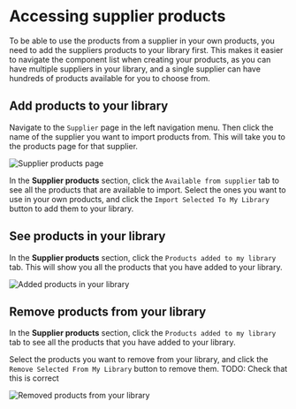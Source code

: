 # Accessing supplier products

To be able to use the products from a supplier in your own products, you need to add the suppliers products to your library first. This makes it easier to navigate the component list when creating your products, as you can have multiple suppliers in your library, and a single supplier can have hundreds of products available for you to choose from.

## Add products to your library

Navigate to the `Supplier` page in the left navigation menu. Then click the name of the supplier you want to import products from. This will take you to the products page for that supplier.

![Supplier products page](/images/placeholder.png)

In the **Supplier products** section, click the `Available from supplier` tab to see all the products that are available to import. Select the ones you want to use in your own products, and click the `Import Selected To My Library` button to add them to your library.

## See products in your library

In the **Supplier products** section, click the `Products added to my library` tab. This will show you all the products that you have added to your library.

![Added products in your library](/images/placeholder.png)

## Remove products from your library

In the **Supplier products** section, click the `Products added to my library` tab to see all the products that you have added to your library.

Select the products you want to remove from your library, and click the `Remove Selected From My Library` button to remove them. TODO: Check that this is correct

![Removed products from your library](/images/placeholder.png)
